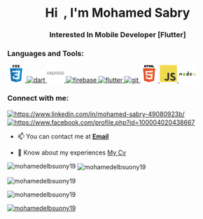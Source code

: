 <h1 align="center">Hi 
  <img src="https://user-images.githubusercontent.com/18350557/176309783-0785949b-9127-417c-8b55-ab5a4333674e.gif" alt="" style="max-width: 100%; display: inline-block;" data-target="animated-image.originalImage">
  , I'm Mohamed Sabry</h1>
<h3 align="center">Interested In Mobile Developer [Flutter]</h3>


<h3 align="left">Languages and Tools:</h3>
<p align="left"> <a href="https://www.w3schools.com/css/" target="_blank" rel="noreferrer"> <img src="https://raw.githubusercontent.com/devicons/devicon/master/icons/css3/css3-original-wordmark.svg" alt="css3" width="40" height="40"/> </a> <a href="https://dart.dev" target="_blank" rel="noreferrer"> <img src="https://www.vectorlogo.zone/logos/dartlang/dartlang-icon.svg" alt="dart" width="40" height="40"/> </a> <a href="https://expressjs.com" target="_blank" rel="noreferrer"> <img src="https://raw.githubusercontent.com/devicons/devicon/master/icons/express/express-original-wordmark.svg" alt="express" width="40" height="40"/> </a> <a href="https://firebase.google.com/" target="_blank" rel="noreferrer"> <img src="https://www.vectorlogo.zone/logos/firebase/firebase-icon.svg" alt="firebase" width="40" height="40"/> </a> <a href="https://flutter.dev" target="_blank" rel="noreferrer"> <img src="https://www.vectorlogo.zone/logos/flutterio/flutterio-icon.svg" alt="flutter" width="40" height="40"/> </a> <a href="https://git-scm.com/" target="_blank" rel="noreferrer"> <img src="https://www.vectorlogo.zone/logos/git-scm/git-scm-icon.svg" alt="git" width="40" height="40"/> </a> <a href="https://www.w3.org/html/" target="_blank" rel="noreferrer"> <img src="https://raw.githubusercontent.com/devicons/devicon/master/icons/html5/html5-original-wordmark.svg" alt="html5" width="40" height="40"/> </a> <a href="https://developer.mozilla.org/en-US/docs/Web/JavaScript" target="_blank" rel="noreferrer"> <img src="https://raw.githubusercontent.com/devicons/devicon/master/icons/javascript/javascript-original.svg" alt="javascript" width="40" height="40"/> </a> <a href="https://nodejs.org" target="_blank" rel="noreferrer"> <img src="https://raw.githubusercontent.com/devicons/devicon/master/icons/nodejs/nodejs-original-wordmark.svg" alt="nodejs" width="40" height="40"/> </a> </p>

<h3 align="left">Connect with me:</h3>
<p align="left">
<a href="https://www.linkedin.com/in/mohamed-sabry-49080923b/" target="blank"><img align="center" src="https://raw.githubusercontent.com/rahuldkjain/github-profile-readme-generator/master/src/images/icons/Social/linked-in-alt.svg" alt="https://www.linkedin.com/in/mohamed-sabry-49080923b/" height="30" width="40" /></a>
<a href="https://www.facebook.com/profile.php?id=100004020438667" target="blank"><img align="center" src="https://raw.githubusercontent.com/rahuldkjain/github-profile-readme-generator/master/src/images/icons/Social/facebook.svg" alt="https://www.facebook.com/profile.php?id=100004020438667" height="30" width="40" /></a>
</p>

- 📫 You can contact me at **<a href="mailto:sabrym339@gmail.com">Email</a>**

- 📄 Know about my experiences [<a href="https://drive.google.com/file/d/1DVu69vHZ6I7lvE6LV7RtBMcV_IyOO-U1/view?usp=sharing">My Cv</a>](https://drive.google.com/file/d/1DVu69vHZ6I7lvE6LV7RtBMcV_IyOO-U1/view?usp=sharing)

<p><img align="left" src="https://github-readme-stats.vercel.app/api/top-langs?username=mohamedelbsuony19&show_icons=true&locale=en&layout=compact" alt="mohamedelbsuony19" /></p>

<p>&nbsp;<img align="center" src="https://github-readme-stats.vercel.app/api?username=mohamedelbsuony19&show_icons=true&locale=en" alt="mohamedelbsuony19" /></p>

<p><img align="center" src="https://github-readme-streak-stats.herokuapp.com/?user=mohamedelbsuony19&" alt="mohamedelbsuony19" /></p>
<p align="left"> <img src="https://komarev.com/ghpvc/?username=mohamedelbsuony19&label=Profile%20views&color=0e75b6&style=flat" alt="mohamedelbsuony19" /> </p>

<p align="left"> <a href="https://github.com/ryo-ma/github-profile-trophy"><img src="https://github-profile-trophy.vercel.app/?username=mohamedelbsuony19" alt="mohamedelbsuony19" /></a> </p>
